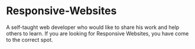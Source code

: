 # Responsive-Websites
A self-taught web developer who would like to share his work and help others to learn. If you are looking for Responsive Websites, you have come to the correct spot.

